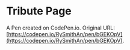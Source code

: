 # Tribute Page

A Pen created on CodePen.io. Original URL: [https://codepen.io/RySmithAn/pen/bGEKOpV](https://codepen.io/RySmithAn/pen/bGEKOpV).


